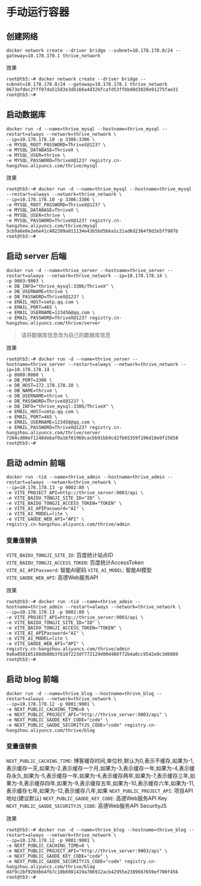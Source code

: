 # 手动运行容器

## 创建网络
```shell
docker network create --driver bridge --subnet=10.178.178.0/24 --gateway=10.178.178.1 thrive_network
```

效果

```shell
root@tb3:~# docker network create --driver bridge --subnet=10.178.178.0/24 --gateway=10.178.178.1 thrive_network
0673efdec2fff07da51583e3db166a4d326fcafd53ffbbd0d3020e91275fae31
root@tb3:~# 
```

## 启动数据库

```shell
docker run -d --name=thrive_mysql --hostname=thrive_mysql --restart=always --network=thrive_network \
--ip=10.178.178.10 -p 3306:3306 \
-e MYSQL_ROOT_PASSWORD=ThriveX@123? \
-e MYSQL_DATABASE=ThriveX \
-e MYSQL_USER=thrive \
-e MYSQL_PASSWORD=ThriveX@123? registry.cn-hangzhou.aliyuncs.com/thrive/mysql
```

效果

```shell
root@tb3:~# docker run -d --name=thrive_mysql --hostname=thrive_mysql --restart=always --network=thrive_network \
--ip=10.178.178.10 -p 3306:3306 \
-e MYSQL_ROOT_PASSWORD=ThriveX@123? \
-e MYSQL_DATABASE=ThriveX \
-e MYSQL_USER=thrive \
-e MYSQL_PASSWORD=ThriveX@123? registry.cn-hangzhou.aliyuncs.com/thrive/mysql
3cb9a6e8e2e6e41c402209a011134e43b5bd5b6a1c21ad6d2364f8d2e5f7907b
root@tb3:~# 
```

## 启动 server 后端

```shell
docker run -d --name=thrive_server --hostname=thrive_server --restart=always --network=thrive_network --ip=10.178.178.14 \
-p 9003:9003 \
-e DB_INFO="thrive_mysql:3306/ThriveX" \
-e DB_USERNAME=thrive \
-e DB_PASSWORD=ThriveX@123? \
-e EMAIL_HOST=smtp.qq.com \
-e EMAIL_PORT=465 \
-e EMAIL_USERNAME=123456@qq.com \
-e EMAIL_PASSWORD=ThriveX@123? registry.cn-hangzhou.aliyuncs.com/thrive/server
```

> 请将数据库信息改为自己的数据库信息

效果
```shell
root@tb3:~# docker run -d --name=thrive_server --hostname=thrive_server --restart=always --network=thrive_network --ip=10.178.178.14 \
-p 8080:8080 \
-e DB_PORT=3306 \
-e DB_HOST=172.178.178.10 \
-e DB_NAME=thrive \
-e DB_USERNAME=thrive \
-e DB_PASSWORD=ThriveX@123? \
-e DB_INFO="thrive_mysql:3306/ThriveX" \
-e EMAIL_HOST=smtp.qq.com \
-e EMAIL_PORT=465 \
-e EMAIL_USERNAME=123456@qq.com \
-e EMAIL_PASSWORD=ThriveX@123? registry.cn-hangzhou.aliyuncs.com/thrive/server
7204cd08ef1248debaf0a16f01960cacbb91bb9cd2fb65359f196d18e9f15658
root@tb3:~# 
```


## 启动 admin 前端

```shell
docker run -tid --name=thrive_admin --hostname=thrive_admin --restart=always --network=thrive_network \
--ip=10.178.178.13 -p 9002:80 \
-e VITE_PROJECT_API=http://thrive_server:9003/api \
-e VITE_BAIDU_TONGJI_SITE_ID="ID" \
-e VITE_BAIDU_TONGJI_ACCESS_TOKEN="TOKEN" \
-e VITE_AI_APIPassword="AI" \
-e VITE_AI_MODEL=lite \
-e VITE_GAODE_WEB_API="API" \
registry.cn-hangzhou.aliyuncs.com/thrive/admin
``` 

### 变量值替换

`VITE_BAIDU_TONGJI_SITE_ID`: 百度统计站点ID
`VITE_BAIDU_TONGJI_ACCESS_TOKEN`: 百度统计AccessToken
`VITE_AI_APIPassword`: 智能AI密码
`VITE_AI_MODEL`: 智能AI模型
`VITE_GAODE_WEB_API`: 高德Web服务API


效果

```shell
root@tb3:~# docker run -tid --name=thrive_admin --hostname=thrive_admin --restart=always --network=thrive_network \
--ip=10.178.178.13 -p 9002:80 \
-e VITE_PROJECT_API=http://thrive_server:9003/api \
-e VITE_BAIDU_TONGJI_SITE_ID="ID" \
-e VITE_BAIDU_TONGJI_ACCESS_TOKEN="TOKEN" \
-e VITE_AI_APIPassword="AI" \
-e VITE_AI_MODEL=lite \
-e VITE_GAODE_WEB_API="API" \
registry.cn-hangzhou.aliyuncs.com/thrive/admin
9a0a050105108db80b3f618f223df772129d00d488f72b4a0cc9542e0c3d6089
root@tb3:~# 
```

## 启动 blog 前端

```shell
docker run -d --name=thrive_blog --hostname=thrive_blog --restart=always --network=thrive_network \
--ip=10.178.178.12 -p 9001:9001 \
-e NEXT_PUBLIC_CACHING_TIME=0 \
-e NEXT_PUBLIC_PROJECT_API="http://thrive_server:9003/api" \
-e NEXT_PUBLIC_GAODE_KEY_CODE="code" \
-e NEXT_PUBLIC_GAODE_SECURITYJS_CODE="code" registry.cn-hangzhou.aliyuncs.com/thrive/blog
```

### 变量值替换
`NEXT_PUBLIC_CACHING_TIME`: 博客缓存时间,单位秒,默认为0,表示不缓存,如果为-1,表示缓存一天,如果为-2,表示缓存一个月,如果为-3,表示缓存一年,如果为-4,表示缓存永久,如果为-5,表示缓存一年,如果为-6,表示缓存两年,如果为-7,表示缓存三年,如果为-8,表示缓存四年,如果为-9,表示缓存五年,如果为-10,表示缓存六年,如果为-11,表示缓存七年,如果为-12,表示缓存八年,如果
`NEXT_PUBLIC_PROJECT_API`: 项目API地址(建议默认)
`NEXT_PUBLIC_GAODE_KEY_CODE`: 高德Web服务API Key
`NEXT_PUBLIC_GAODE_SECURITYJS_CODE`: 高德Web服务API SecurityJS


效果

```shell
root@tb3:~# docker run -d --name=thrive_blog --hostname=thrive_blog --restart=always --network=thrive_network \
--ip=10.178.178.12 -p 9001:9001 \
-e NEXT_PUBLIC_CACHING_TIME=0 \
-e NEXT_PUBLIC_PROJECT_API="http://thrive_server:9003/api" \
-e NEXT_PUBLIC_GAODE_KEY_CODE="code" \
-e NEXT_PUBLIC_GAODE_SECURITYJS_CODE="code" registry.cn-hangzhou.aliyuncs.com/thrive/blog
d4f9c2bf920dbb4fb7c10b6981419a706912acb42955e2389667659ef700f456
root@tb3:~# 
```